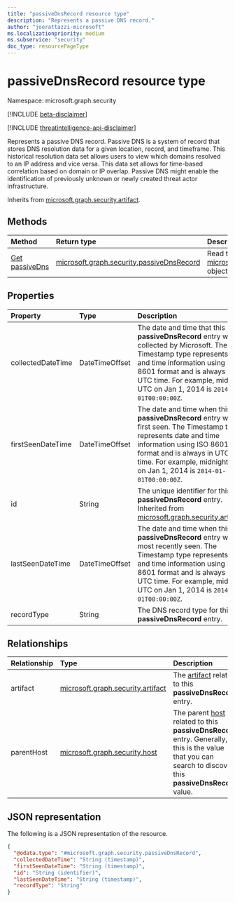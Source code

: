 ```yaml
---
title: "passiveDnsRecord resource type"
description: "Represents a passive DNS record."
author: "joerattazzi-microsoft"
ms.localizationpriority: medium
ms.subservice: "security"
doc_type: resourcePageType
---
```


# passiveDnsRecord resource type

Namespace: microsoft.graph.security

[!INCLUDE [beta-disclaimer](../../includes/beta-disclaimer.md)]

[!INCLUDE [threatintelligence-api-disclaimer](../../includes/threatintelligence-api-disclaimer.md)]

Represents a passive DNS record. Passive DNS is a system of record that stores DNS resolution data for a given location, record, and timeframe. This historical resolution data set allows users to view which domains resolved to an IP address and vice versa. This data set allows for time-based correlation based on domain or IP overlap. Passive DNS might enable the identification of previously unknown or newly created threat actor infrastructure.

Inherits from [microsoft.graph.security.artifact](../resources/security-artifact.md).

## Methods

|Method|Return type|Description|
|:---|:---|:---|
|[Get passiveDns](../api/security-passivednsrecord-get.md)|[microsoft.graph.security.passiveDnsRecord](../resources/security-passivednsrecord.md)|Read the properties and relationships of a [microsoft.graph.security.passiveDnsRecord](../resources/security-passivednsrecord.md) object.|

## Properties

|Property|Type|Description|
|:---|:---|:---|
|collectedDateTime|DateTimeOffset|The date and time that this **passiveDnsRecord** entry was collected by Microsoft. The Timestamp type represents date and time information using ISO 8601 format and is always in UTC time. For example, midnight UTC on Jan 1, 2014 is `2014-01-01T00:00:00Z`.|
|firstSeenDateTime|DateTimeOffset|The date and time when this **passiveDnsRecord** entry was first seen. The Timestamp type represents date and time information using ISO 8601 format and is always in UTC time. For example, midnight UTC on Jan 1, 2014 is `2014-01-01T00:00:00Z`.|
|id|String|The unique identifier for this **passiveDnsRecord** entry. Inherited from [microsoft.graph.security.artifact](../resources/security-artifact.md).|
|lastSeenDateTime|DateTimeOffset|The date and time when this **passiveDnsRecord** entry was most recently seen. The Timestamp type represents date and time information using ISO 8601 format and is always in UTC time. For example, midnight UTC on Jan 1, 2014 is `2014-01-01T00:00:00Z`.|
|recordType|String|The DNS record type for this **passiveDnsRecord** entry.|

## Relationships

|Relationship|Type|Description|
|:---|:---|:---|
|artifact|[microsoft.graph.security.artifact](../resources/security-artifact.md)|The [artifact](../resources/security-artifact.md) related to this **passiveDnsRecord** entry.|
|parentHost|[microsoft.graph.security.host](../resources/security-host.md)|The parent [host](../resources/security-host.md) related to this **passiveDnsRecord** entry. Generally, this is the value that you can search to discover this **passiveDnsRecord** value.|

## JSON representation

The following is a JSON representation of the resource.
<!-- {
  "blockType": "resource",
  "keyProperty": "id",
  "@odata.type": "microsoft.graph.security.passiveDnsRecord",
  "baseType": "microsoft.graph.security.artifact",
  "openType": false
}
-->
``` json
{
  "@odata.type": "#microsoft.graph.security.passiveDnsRecord",
  "collectedDateTime": "String (timestamp)",
  "firstSeenDateTime": "String (timestamp)",
  "id": "String (identifier)",
  "lastSeenDateTime": "String (timestamp)",
  "recordType": "String"
}
```
